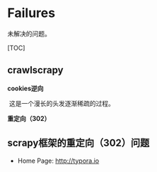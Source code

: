 # Failures

未解决的问题。

[TOC]

## crawlscrapy



**cookies逆向**

​	这是一个漫长的头发逐渐稀疏的过程。

**重定向（302）**









## scrapy框架的重定向（302）问题











- Home Page: http://typora.io

